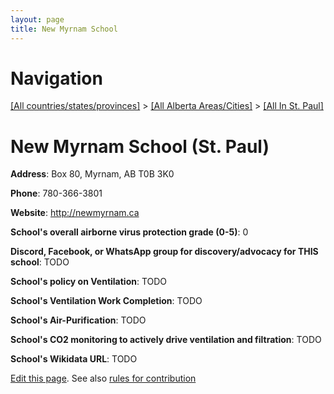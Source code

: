 ```yaml
---
layout: page
title: New Myrnam School
---
```

# Navigation

[[All countries/states/provinces]](../../..) > [[All Alberta Areas/Cities]](../..) > [[All In St. Paul]](..)

# New Myrnam School (St. Paul)

**Address**: Box 80, Myrnam, AB T0B 3K0

**Phone**: 780-366-3801

**Website**: <http://newmyrnam.ca>

**School's overall airborne virus protection grade (0-5)**: 0

**Discord, Facebook, or WhatsApp group for discovery/advocacy for THIS school**: TODO

**School's policy on Ventilation**: TODO

**School's Ventilation Work Completion**: TODO

**School's Air-Purification**: TODO

**School's CO2 monitoring to actively drive ventilation and filtration**: TODO

**School's Wikidata URL**: TODO


[Edit this page](https://github.com/ventilate-schools/AB/edit/main/./St._Paul/New_Myrnam_School.md). See also [rules for contribution](../../../contribution-rules/)